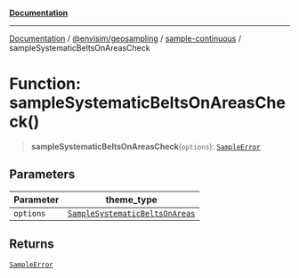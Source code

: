 [**Documentation**](../../../../README.md)

---

[Documentation](../../../../README.md) / [@envisim/geosampling](../../README.md) / [sample-continuous](../README.md) / sampleSystematicBeltsOnAreasCheck

# Function: sampleSystematicBeltsOnAreasCheck()

> **sampleSystematicBeltsOnAreasCheck**(`options`): [`SampleError`](../../errors/type-aliases/SampleError.md)

## Parameters

| Parameter | theme_type                                                                      |
| --------- | ------------------------------------------------------------------------------- |
| `options` | [`SampleSystematicBeltsOnAreas`](../interfaces/SampleSystematicBeltsOnAreas.md) |

## Returns

[`SampleError`](../../errors/type-aliases/SampleError.md)
